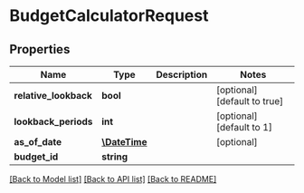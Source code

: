 # BudgetCalculatorRequest

## Properties
Name | Type | Description | Notes
------------ | ------------- | ------------- | -------------
**relative_lookback** | **bool** |  | [optional] [default to true]
**lookback_periods** | **int** |  | [optional] [default to 1]
**as_of_date** | [**\DateTime**](\DateTime.md) |  | [optional] 
**budget_id** | **string** |  | 

[[Back to Model list]](../README.md#documentation-for-models) [[Back to API list]](../README.md#documentation-for-api-endpoints) [[Back to README]](../README.md)


